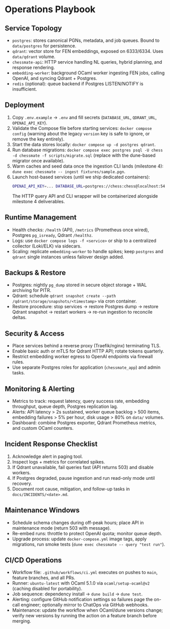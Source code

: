 # Operations Playbook

## Service Topology
- `postgres`: stores canonical PGNs, metadata, and job queues. Bound to `data/postgres` for persistence.
- `qdrant`: vector store for FEN embeddings, exposed on 6333/6334. Uses `data/qdrant` volume.
- `chessmate-api`: HTTP service handling NL queries, hybrid planning, and response rendering.
- `embedding-worker`: background OCaml worker ingesting FEN jobs, calling OpenAI, and syncing Qdrant + Postgres.
- `redis` (optional): queue backend if Postgres LISTEN/NOTIFY is insufficient.

## Deployment
1. Copy `.env.example` → `.env` and fill secrets (`DATABASE_URL`, `QDRANT_URL`, `OPENAI_API_KEY`).
2. Validate the Compose file before starting services: `docker compose config` (warning about the legacy `version` key is safe to ignore, or remove the key entirely).
3. Start the data stores locally: `docker compose up -d postgres qdrant`.
4. Run database migrations: `docker compose exec postgres psql -U chess -d chessmate -f scripts/migrate.sql` (replace with the dune-based migrator once available).
5. Warm caches and seed data once the ingestion CLI lands (milestone 4): `dune exec chessmate -- ingest fixtures/sample.pgn`.
6. Launch host-based services (until we ship dedicated containers):
   ```sh
   OPENAI_API_KEY=... DATABASE_URL=postgres://chess:chess@localhost:5433/chessmate dune exec embedding_worker
   ```
   The HTTP query API and CLI wrapper will be containerized alongside milestone 4 deliverables.

## Runtime Management
- Health checks: `/health` (API), `/metrics` (Prometheus once wired), Postgres `pg_isready`, Qdrant `/healthz`.
- Logs: use `docker compose logs -f <service>` or ship to a centralized collector (Loki/ELK) via sidecars.
- Scaling: replicate `embedding-worker` to handle spikes; keep `postgres` and `qdrant` single instances unless failover design added.

## Backups & Restore
- Postgres: nightly `pg_dump` stored in secure object storage + WAL archiving for PITR.
- Qdrant: schedule `qdrant snapshot create --path /qdrant/storage/snapshots/<timestamp>` via cron container.
- Restore procedure: stop services → restore Postgres dump → restore Qdrant snapshot → restart workers → re-run ingestion to reconcile deltas.

## Security & Access
- Place services behind a reverse proxy (Traefik/nginx) terminating TLS.
- Enable basic auth or mTLS for Qdrant HTTP API; rotate tokens quarterly.
- Restrict embedding worker egress to OpenAI endpoints via firewall rules.
- Use separate Postgres roles for application (`chessmate_app`) and admin tasks.

## Monitoring & Alerting
- Metrics to track: request latency, query success rate, embedding throughput, queue depth, Postgres replication lag.
- Alerts: API latency > 2s sustained, worker queue backlog > 500 items, embedding failures > 5% per hour, disk usage > 80% on `data/` volumes.
- Dashboard: combine Postgres exporter, Qdrant Prometheus metrics, and custom OCaml counters.

## Incident Response Checklist
1. Acknowledge alert in paging tool.
2. Inspect logs + metrics for correlated spikes.
3. If Qdrant unavailable, fail queries fast (API returns 503) and disable workers.
4. If Postgres degraded, pause ingestion and run read-only mode until recovery.
5. Document root cause, mitigation, and follow-up tasks in `docs/INCIDENTS/<date>.md`.

## Maintenance Windows
- Schedule schema changes during off-peak hours; place API in maintenance mode (return 503 with message).
- Re-embed runs: throttle to protect OpenAI quota; monitor queue depth.
- Upgrade process: update `docker-compose.yml` image tags, apply migrations, run smoke tests (`dune exec chessmate -- query "test run"`).

## CI/CD Operations
- Workflow file: `.github/workflows/ci.yml` executes on pushes to `main`, feature branches, and all PRs.
- Runner: `ubuntu-latest` with OCaml 5.1.0 via `ocaml/setup-ocaml@v2` (caching disabled for portability).
- Job sequence: dependency install → `dune build` → `dune test`.
- Alerting: configure GitHub notification settings so failures page the on-call engineer; optionally mirror to ChatOps via GitHub webhooks.
- Maintenance: update the workflow when OCaml/dune versions change; verify new versions by running the action on a feature branch before merging.
